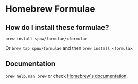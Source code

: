 # Homebrew Formulae

## How do I install these formulae?

`brew install spnw/formulae/<formula>`

Or `brew tap spnw/formulae` and then `brew install <formula>`.

## Documentation

`brew help`, `man brew` or check [Homebrew's documentation](https://docs.brew.sh).
